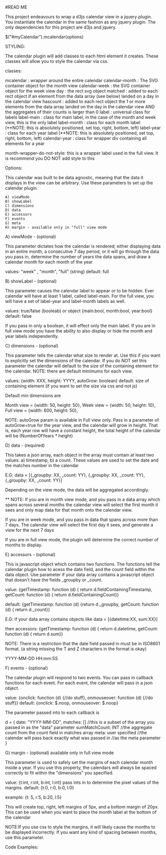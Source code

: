 
#READ ME


This project endeavours to wrap a d3js calendar view in a jquery plugin. You 
instantiate the calendar in the same fashion as any jquery plugin. The only 
dependencies for this project are d3js and jquery.


<div id="myCalendar"> </div>

$("#myCalendar").mcalendar(options)



STYLING:

The calendar plugin will add classes to each html element it creates. These 
classes will allow you to style the calendar via css.

classes:

mcalendar       : wrapper around the entire calendar
calendar-month  : The SVG container object for the month view
calendar-week   : the SVG container object for the week view
day             : the rect svg object
matched         : added to each rect object if an element from the data array (see below)
                  landed on a day in the calendar view
hascount        : added to each rect object the 1 or more elements from the data array
                  landed on the day in the calendar view AND the aggregates of their
                  counts is larger than 0
label           : universal class for labels
label-main      : class for main label, in the case of the month and week view, this is the only label
label-month     : class for each month label (**NOTE: this is absolutely positioned, set top, right, bottom, left)
label-year      : class for each year label (**NOTE: this is absolutely positioned, set top, right, bottom, left)
calendar-year   : class for wrapper div containing all elements for a year

month-wrapper-do-not-style: this is a wrapper label used in the full view. It is recommend you DO NOT add style to this


Options:

This calendar was built to be data agnostic, meaning that the data it displays
in the view can be arbitrary. Use these parameters to set up the calendar plugin.


    A) viewMode
    B) showLabel
    C) dimensions
    D) data
    E) accessors
    F) events
    G) meta
    H) margin - available only in "full" view mode



A) viewMode - (optional)

This parameter dictates how the calendar is rendered; either displaying
data in an entire month, a consecutive 7 day period, or it will go through the
data you pass in, determine the number of years the data spans, and draw a calendar month
for each month of the year


values: "week" , "month", "full" (string)
default: full


B) showLabel - (optional)

This parameter causes the calendar label to appear or to be hidden. Ever calendar will
have at least 1 label, called label-main. For the full view, you will have a set of label-year
and label-month labels as well.


values: true/false (booleab) or object {main:bool, month:bool, year:bool}
default: false


If you pass in only a boolean, it will effect only the main label. If you are in full view mode
you have the ability to also display or hide the month and year labels independently.


C) dimensions - (optional)

This parameter tells the calendar what size to render at. Use this if
you want to explicitly set the dimensions of the calendar. If you do NOT
set this parameter the calendar will default to the size of the containing
element for the calendar. NOTE: there are default minimums for each view.


values: {width: XXX, height: YYYY, autoGrow: boolean}
default: size of containing element (if you want to set the size via css and not js)

Default min dimensions are

Month view  = {width: 50, height: 50},
Week view   = {width: 50, height: 10},
Full view   = {width: 600, height: 50},

NOTE: autoGrow param is available in Full view only. Pass in a parameter of autoGrow=true for the year view,
and the calendar will grow in height. That is, each year row will have a constant height, the total
height of the calendar will be (NumberOfYears * height)


D) data - (required)

This takes a json array, each object in the array must contain at least two values: a)
timestamp, b) a count. These values are used to set the date and the matches number
in the calendar

E.G: data = [{_groupby: XX, _count: YY}, {_groupby: XX, _count: YY}, {_groupby: XX, _count: YY}]

Depending on the view mode, the data will be aggregated accordingly. 

** NOTE: 
If you are in month view mode, and you pass in a data array which spans across several months
the calendar view will select the first month it sees and only map data for that month 
onto the calendar view.

If you are in week mode, and you pass in data that spans across more than 7 days. The calendar
view will select the first day it sees, and generate a view for the next 7 days

If you are in full view mode, the plugin will determine the correct number of months to display.


E) accessors - (optional)

This is javascript object which contains two functions. The functions tell the calendar
plugin how to acess the date field, and the count field within the data object. Use 
parameter if your data array contains a javascript object that doesn't have the fields
_groupby or _count.


value: {getTimestamp: function (d) { return d.fieldContainingTimestamp,
        getCount: function (d) { return d.fieldContainingCount}}

default: {getTimestamp: function (d) {return d._groupby, 
          getCount: function (d) { return d._count}}

E.G: if your data array contains objects like data = [{datetime:XX, sum:XX}]

then accessors: {getTimestamp: function (d) { return d.datetime,
                 getCount: function (d) { return d.sum}}


NOTE: There is a restriction that the date field passed in must be in ISO8601 format. (a string missing
the T and Z characters in the format is okay)

YYYY-MM-DD HH:mm:SS


F) events - (optional)

The calendar plugin will respond to two events. You can pass in callback functions
for each event. For each event, the calendar will pass in a json object. 

value: {onclick: function (d) {//do stuff}, onmouseover: function (d) {//do stuff}}
default:  {onclick: $.noop, onmouseover: $.noop}

The parameter passed into to each callback is 

d = {
    date: "YYYY-MM-DD",
    matches: [] //this is a subset of the array you passed in as the "data" parameter
    sumMatchCount: INT //the aggregate count from the count field in matches array
    meta: user specified //the calendar will pass back exactly what was passed in 
                         //as the meta parameter
}

G) margin - (optional) available only in full view mode


This parameter is used to safely set the margins of each calendar month inside a year. If you use this
property, the calendars will always be spaced correctly to fit within the "dimensions" you specified.

value: {t:int, r:int, b:int, l:int} pass ints in to determine the pixel values of the margins.
default: {t:0, r:0, b:0, l:0}


example: {t: 5, r:5, b:20, l:5}

This will create top, right, left margins of 5px, and a bottom margin of 20px. This can be used when you want
to place the month label at the bottom of the calendar


NOTE:If you use css to style the margins, it will likely cause the months to be displayed incorrectly. If you want
any kind of spacing between months, use this parameter.




Code Examples:

<div id="calendar-anchor">  </div>



<script>

    //Option param declaration -------------
    var getId = function (obj) { return obj._groupby;};
    var getCount = function (obj) { return obj._count;}

    var onclick = function (d) {
                   console.log("click")
                   console.log(d);
               }

    var onmouseover = function (d) {
                        console.log("mouseover")
                        console.log(d);
                    }

    var  events = { onclick: onclick,
                    onmouseover: onmouseover
                }

    var accessors = {getTimestamp: getId,
                     getCount: getCount}


    //Compose options object ----------------
    var obj = {viewMode: "month",
              showLabel: true,
              data:myDataArray,
              accessors: accessors,
              events:  events,
              dimensions: {width:100, height:100}};



    //Instantiate jquery plugin ---------------
    $("#calendar-anchor").mcalendar(obj);

</script>


